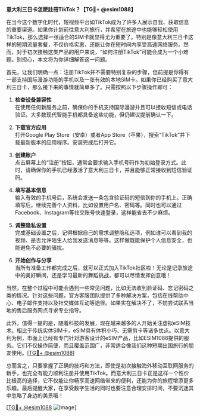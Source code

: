 **意大利三日卡怎麽註冊TikTok？【TG💪+ @esim1088】**

在当今这个数字化时代，短视频平台如TikTok成为了许多人展示自我、获取信息的重要渠道。如果你计划前往意大利旅行，并希望在旅途中也能够轻松使用TikTok，那么选择一张适合的SIM卡就显得尤为重要了。特别是像意大利三日卡这样的短期流量套餐，不仅价格实惠，还能让你在短时间内享受高速网络服务。然而，对于初次接触这类产品的用户来说，“如何注册TikTok”可能会成为一个小难题。别担心，本文将为你详细解答这一问题。

首先，让我们明确一点：注册TikTok并不需要特别复杂的步骤，但前提是你得有一部支持国际漫游功能的手机以及一张有效的本地SIM卡。如果你已经购买了意大利三日卡，那么接下来的事情就简单多了。只需按照以下步骤操作即可：

1. **检查设备兼容性**  
   在使用任何新服务之前，确保你的手机支持国际漫游并且可以接收短信或电话验证。大多数现代智能手机都具备这些功能，但仍建议提前确认一下。

2. **下载官方应用**  
   打开Google Play Store（安卓）或者App Store（苹果），搜索“TikTok”并下载最新版本的应用程序。安装完成后打开它。

3. **创建账户**  
   点击屏幕上的“注册”按钮，通常会要求输入手机号码作为初始登录方式。此时，请确保你的手机已经激活了意大利三日卡，并且能够正常接收到短信验证码。

4. **填写基本信息**  
   输入有效的手机号后，系统会发送一条包含验证码的短信到你的手机上。正确填写后，继续完善个人资料，比如设置用户名、密码等。同时也可以通过Facebook、Instagram等社交账号快速登录，这样能省去不少麻烦。

5. **调整隐私设置**  
   完成基础设置之后，记得根据自己的需求调整隐私选项，例如谁可以看到我的视频、是否允许陌生人给我发送消息等等。这样做既能保护个人信息安全，也能避免不必要的骚扰。

6. **开始创作与分享**  
   当所有准备工作都完成之后，就可以正式加入TikTok社区啦！无论是记录旅途中的美好瞬间，还是学习最新的舞蹈挑战，都可以尽情发挥创意哦！

当然，在整个过程中可能会遇到一些常见问题，比如无法收到验证码、忘记密码之类的情况。针对这些问题，官方客服团队提供了多种解决方案，包括在线帮助中心、电子邮件支持以及社交媒体互动等途径。如果实在解决不了，不妨尝试联系当地的售后服务网点寻求专业指导。

此外，值得一提的是，随着科技的发展，现在越来越多的人开始关注虚拟eSIM技术。相比于传统实体SIM卡，eSIM具有体积小巧、无需剪卡等诸多优点。以意大利为例，市面上已经有专门针对游客设计的eSIM产品，比如ESIM1088提供的服务。它们不仅操作简便，而且覆盖范围广，非常适合像我们这种短期出国旅行的朋友使用。[[TG💪+ @esim1088](https://t.me/s/esim1088)]

总而言之，只要掌握了正确的技巧和方法，即使是初次接触海外移动互联网服务的新手，也完全有能力顺利注册并使用TikTok。而意大利三日卡正是这样一个性价比极高的选择，它不仅能让你畅享高速网络带来的便利，还能为你的旅程增添更多乐趣。最后提醒大家，在享受数字生活的同时也要注意合理安排时间，不要沉迷其中忽略了身边的美景哦！

[[TG💪+ @esim1088](https://t.me/s/esim1088) ![Image](https://i.postimg.cc/4NQfJmqS/Snipaste-2025-05-13-00-14-12.png)]